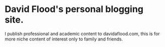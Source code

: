 # David Flood's personal blogging site.

I publish professional and academic content to davidaflood.com, this is for more niche content of interest only to family and friends.